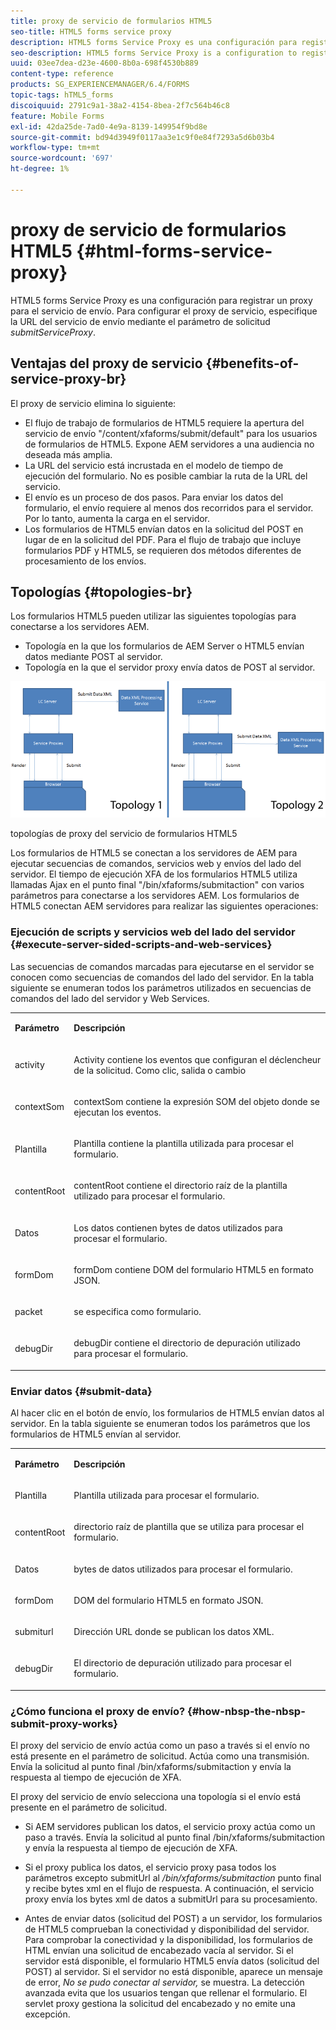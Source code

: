 ```yaml
---
title: proxy de servicio de formularios HTML5
seo-title: HTML5 forms service proxy
description: HTML5 forms Service Proxy es una configuración para registrar un proxy para el servicio de envío. Para configurar el proxy de servicio, especifique la URL del servicio de envío mediante el parámetro de solicitud submitServiceProxy.
seo-description: HTML5 forms Service Proxy is a configuration to register a proxy for the submission service. To configure Service Proxy, specify the URL of submission service through request parameter submissionServiceProxy.
uuid: 03ee7dea-d23e-4600-8b0a-698f4530b889
content-type: reference
products: SG_EXPERIENCEMANAGER/6.4/FORMS
topic-tags: hTML5_forms
discoiquuid: 2791c9a1-38a2-4154-8bea-2f7c564b46c8
feature: Mobile Forms
exl-id: 42da25de-7ad0-4e9a-8139-149954f9bd8e
source-git-commit: bd94d3949f0117aa3e1c9f0e84f7293a5d6b03b4
workflow-type: tm+mt
source-wordcount: '697'
ht-degree: 1%

---
```


# proxy de servicio de formularios HTML5 {#html-forms-service-proxy}

HTML5 forms Service Proxy es una configuración para registrar un proxy para el servicio de envío. Para configurar el proxy de servicio, especifique la URL del servicio de envío mediante el parámetro de solicitud *submitServiceProxy*.

## Ventajas del proxy de servicio {#benefits-of-service-proxy-br}

El proxy de servicio elimina lo siguiente:

* El flujo de trabajo de formularios de HTML5 requiere la apertura del servicio de envío &quot;/content/xfaforms/submit/default&quot; para los usuarios de formularios de HTML5. Expone AEM servidores a una audiencia no deseada más amplia.
* La URL del servicio está incrustada en el modelo de tiempo de ejecución del formulario. No es posible cambiar la ruta de la URL del servicio.
* El envío es un proceso de dos pasos. Para enviar los datos del formulario, el envío requiere al menos dos recorridos para el servidor. Por lo tanto, aumenta la carga en el servidor.
* Los formularios de HTML5 envían datos en la solicitud del POST en lugar de en la solicitud del PDF. Para el flujo de trabajo que incluye formularios PDF y HTML5, se requieren dos métodos diferentes de procesamiento de los envíos.

## Topologías {#topologies-br}

Los formularios HTML5 pueden utilizar las siguientes topologías para conectarse a los servidores AEM.

* Topología en la que los formularios de AEM Server o HTML5 envían datos mediante POST al servidor.
* Topología en la que el servidor proxy envía datos de POST al servidor.

![topologías de proxy del servicio de formularios HTML5](assets/topology.png)

topologías de proxy del servicio de formularios HTML5

Los formularios de HTML5 se conectan a los servidores de AEM para ejecutar secuencias de comandos, servicios web y envíos del lado del servidor. El tiempo de ejecución XFA de los formularios HTML5 utiliza llamadas Ajax en el punto final &quot;/bin/xfaforms/submitaction&quot; con varios parámetros para conectarse a los servidores AEM. Los formularios de HTML5 conectan AEM servidores para realizar las siguientes operaciones:

### Ejecución de scripts y servicios web del lado del servidor {#execute-server-sided-scripts-and-web-services}

Las secuencias de comandos marcadas para ejecutarse en el servidor se conocen como secuencias de comandos del lado del servidor. En la tabla siguiente se enumeran todos los parámetros utilizados en secuencias de comandos del lado del servidor y Web Services.

<table> 
 <tbody> 
  <tr> 
   <td><p><strong>Parámetro</strong></p> </td> 
   <td><p><strong>Descripción</strong></p> </td> 
  </tr> 
  <tr> 
   <td><p>activity</p> </td> 
   <td><p>Activity contiene los eventos que configuran el déclencheur de la solicitud. Como clic, salida o cambio</p> </td> 
  </tr> 
  <tr> 
   <td><p>contextSom</p> </td> 
   <td><p>contextSom contiene la expresión SOM del objeto donde se ejecutan los eventos.</p> </td> 
  </tr> 
  <tr> 
   <td><p>Plantilla</p> </td> 
   <td><p>Plantilla contiene la plantilla utilizada para procesar el formulario.</p> </td> 
  </tr> 
  <tr> 
   <td><p>contentRoot</p> </td> 
   <td><p>contentRoot contiene el directorio raíz de la plantilla utilizado para procesar el formulario.</p> </td> 
  </tr> 
  <tr> 
   <td><p>Datos</p> </td> 
   <td><p>Los datos contienen bytes de datos utilizados para procesar el formulario.</p> </td> 
  </tr> 
  <tr> 
   <td><p>formDom</p> </td> 
   <td><p>formDom contiene DOM del formulario HTML5 en formato JSON.</p> </td> 
  </tr> 
  <tr> 
   <td><p>packet</p> </td> 
   <td><p>se especifica como formulario.</p> </td> 
  </tr> 
  <tr> 
   <td><p>debugDir</p> </td> 
   <td><p>debugDir contiene el directorio de depuración utilizado para procesar el formulario.</p> </td> 
  </tr> 
 </tbody> 
</table>

### Enviar datos {#submit-data}

Al hacer clic en el botón de envío, los formularios de HTML5 envían datos al servidor. En la tabla siguiente se enumeran todos los parámetros que los formularios de HTML5 envían al servidor.

<table> 
 <tbody> 
  <tr> 
   <td><p><strong>Parámetro</strong></p> </td> 
   <td><p><strong>Descripción</strong></p> </td> 
  </tr> 
  <tr> 
   <td><p>Plantilla</p> </td> 
   <td><p>Plantilla utilizada para procesar el formulario.</p> </td> 
  </tr> 
  <tr> 
   <td><p>contentRoot</p> </td> 
   <td><p>directorio raíz de plantilla que se utiliza para procesar el formulario.</p> </td> 
  </tr> 
  <tr> 
   <td><p>Datos</p> </td> 
   <td><p>bytes de datos utilizados para procesar el formulario.</p> </td> 
  </tr> 
  <tr> 
   <td><p>formDom</p> </td> 
   <td><p>DOM del formulario HTML5 en formato JSON.</p> </td> 
  </tr> 
  <tr> 
   <td><p>submiturl</p> </td> 
   <td><p>Dirección URL donde se publican los datos XML.</p> </td> 
  </tr> 
  <tr> 
   <td><p>debugDir</p> </td> 
   <td><p>El directorio de depuración utilizado para procesar el formulario.</p> </td> 
  </tr> 
 </tbody> 
</table>

### ¿Cómo funciona el proxy de envío? {#how-nbsp-the-nbsp-submit-proxy-works}

El proxy del servicio de envío actúa como un paso a través si el envío no está presente en el parámetro de solicitud. Actúa como una transmisión. Envía la solicitud al punto final /bin/xfaforms/submitaction y envía la respuesta al tiempo de ejecución de XFA.

El proxy del servicio de envío selecciona una topología si el envío está presente en el parámetro de solicitud.

* Si AEM servidores publican los datos, el servicio proxy actúa como un paso a través. Envía la solicitud al punto final /bin/xfaforms/submitaction y envía la respuesta al tiempo de ejecución de XFA.
* Si el proxy publica los datos, el servicio proxy pasa todos los parámetros excepto submitUrl al */bin/xfaforms/submitaction* punto final y recibe bytes xml en el flujo de respuesta. A continuación, el servicio proxy envía los bytes xml de datos a submitUrl para su procesamiento.

* Antes de enviar datos (solicitud del POST) a un servidor, los formularios de HTML5 comprueban la conectividad y disponibilidad del servidor. Para comprobar la conectividad y la disponibilidad, los formularios de HTML envían una solicitud de encabezado vacía al servidor. Si el servidor está disponible, el formulario HTML5 envía datos (solicitud del POST) al servidor. Si el servidor no está disponible, aparece un mensaje de error, *No se pudo conectar al servidor,* se muestra. La detección avanzada evita que los usuarios tengan que rellenar el formulario. El servlet proxy gestiona la solicitud del encabezado y no emite una excepción.
